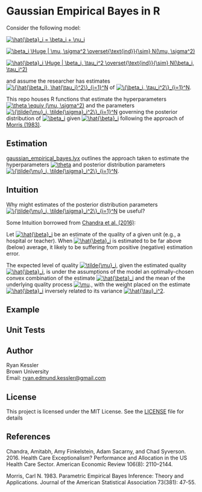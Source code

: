 # Gaussian Empirical Bayes in R

Consider the following model:

<a href="https://www.codecogs.com/eqnedit.php?latex=\hat{\beta}_i&space;=&space;\beta_i&space;&plus;&space;\nu_i" target="_blank"><img src="https://latex.codecogs.com/gif.latex?\hat{\beta}_i&space;=&space;\beta_i&space;&plus;&space;\nu_i" title="\hat{\beta}_i = \beta_i + \nu_i" /></a>

<a href="https://www.codecogs.com/eqnedit.php?latex=\beta_i&space;\Huge&space;|&space;\mu,&space;\sigma^2&space;\overset{\text{ind}}{\sim}&space;N(\mu,&space;\sigma^2)" target="_blank"><img src="https://latex.codecogs.com/gif.latex?\beta_i&space;\Huge&space;|&space;\mu,&space;\sigma^2&space;\overset{\text{ind}}{\sim}&space;N(\mu,&space;\sigma^2)" title="\beta_i \Huge | \mu, \sigma^2 \overset{\text{ind}}{\sim} N(\mu, \sigma^2)" /></a>

<a href="https://www.codecogs.com/eqnedit.php?latex=\hat{\beta}_i&space;\Huge&space;|&space;\beta_i,&space;\tau_i^2&space;\overset{\text{ind}}{\sim}&space;N(\beta_i,&space;\tau_i^2)" target="_blank"><img src="https://latex.codecogs.com/gif.latex?\hat{\beta}_i&space;\Huge&space;|&space;\beta_i,&space;\tau_i^2&space;\overset{\text{ind}}{\sim}&space;N(\beta_i,&space;\tau_i^2)" title="\hat{\beta}_i \Huge | \beta_i, \tau_i^2 \overset{\text{ind}}{\sim} N(\beta_i, \tau_i^2)" /></a>

and assume the researcher has estimates <a href="https://www.codecogs.com/eqnedit.php?latex=\{\hat{\beta_i},&space;\hat{\tau_i}^2\}_{i=1}^N" target="_blank"><img src="https://latex.codecogs.com/gif.latex?\{\hat{\beta_i},&space;\hat{\tau_i}^2\}_{i=1}^N" title="\{\hat{\beta_i}, \hat{\tau_i}^2\}_{i=1}^N" /></a> of <a href="https://www.codecogs.com/eqnedit.php?latex=\{\beta_i,&space;\tau_i^2\}_{i=1}^N" target="_blank"><img src="https://latex.codecogs.com/gif.latex?\{\beta_i,&space;\tau_i^2\}_{i=1}^N" title="\{\beta_i, \tau_i^2\}_{i=1}^N" /></a>. 

This repo houses R functions that estimate the hyperparameters <a href="https://www.codecogs.com/eqnedit.php?latex=\theta&space;\equiv&space;(\mu,&space;\sigma^2)" target="_blank"><img src="https://latex.codecogs.com/gif.latex?\theta&space;\equiv&space;(\mu,&space;\sigma^2)" title="\theta \equiv (\mu, \sigma^2)" /></a> and the parameters <a href="https://www.codecogs.com/eqnedit.php?latex=\{\tilde{\mu}_i,&space;\tilde{\sigma}_i^2\}_{i=1}^N" target="_blank"><img src="https://latex.codecogs.com/gif.latex?\{\tilde{\mu}_i,&space;\tilde{\sigma}_i^2\}_{i=1}^N" title="\{\tilde{\mu}_i, \tilde{\sigma}_i^2\}_{i=1}^N" /></a> governing the posterior distribution of  <a href="https://www.codecogs.com/eqnedit.php?latex=\beta_i" target="_blank"><img src="https://latex.codecogs.com/gif.latex?\beta_i" title="\beta_i" /></a>  given  <a href="https://www.codecogs.com/eqnedit.php?latex=\hat{\beta}_i" target="_blank"><img src="https://latex.codecogs.com/gif.latex?\hat{\beta}_i" title="\hat{\beta}_i" /></a> following the approach of [Morris (1983)](https://www.jstor.org/stable/2287098).

## Estimation

[gaussian_empirical_bayes.lyx](./docs/gaussian_empirical_bayes.lyx) outlines the approach taken to estimate the hyperparameters <a href="https://www.codecogs.com/eqnedit.php?latex=\theta" target="_blank"><img src="https://latex.codecogs.com/gif.latex?\theta" title="\theta" /></a> and posterior distribution parameters <a href="https://www.codecogs.com/eqnedit.php?latex=\{\tilde{\mu}_i,&space;\tilde{\sigma}_i^2\}_{i=1}^N" target="_blank"><img src="https://latex.codecogs.com/gif.latex?\{\tilde{\mu}_i,&space;\tilde{\sigma}_i^2\}_{i=1}^N" title="\{\tilde{\mu}_i, \tilde{\sigma}_i^2\}_{i=1}^N" /></a>.

## Intuition 

Why might estimates of the posterior distribution parameters <a href="https://www.codecogs.com/eqnedit.php?latex=\{\tilde{\mu}_i,&space;\tilde{\sigma}_i^2\}_{i=1}^N" target="_blank"><img src="https://latex.codecogs.com/gif.latex?\{\tilde{\mu}_i,&space;\tilde{\sigma}_i^2\}_{i=1}^N" title="\{\tilde{\mu}_i, \tilde{\sigma}_i^2\}_{i=1}^N" /></a> be useful? 

Some Intuition borrowed from [Chandra et al. (2016)](https://pubs.aeaweb.org/doi/pdfplus/10.1257/aer.20151080):

Let <a href="https://www.codecogs.com/eqnedit.php?latex=\hat{\beta}_i" target="_blank"><img src="https://latex.codecogs.com/gif.latex?\hat{\beta}_i" title="\hat{\beta}_i" /></a> be an estimate of the quality of a given unit (e.g., a hospital or teacher). When <a href="https://www.codecogs.com/eqnedit.php?latex=\hat{\beta}_i" target="_blank"><img src="https://latex.codecogs.com/gif.latex?\hat{\beta}_i" title="\hat{\beta}_i" /></a> is estimated to be far above (below) average, it likely to be suffering from positive (negative) estimation error. 

The expected level of quality <a href="https://www.codecogs.com/eqnedit.php?latex=\tilde{\mu}_i" target="_blank"><img src="https://latex.codecogs.com/gif.latex?\tilde{\mu}_i" title="\tilde{\mu}_i" /></a>, given the estimated quality <a href="https://www.codecogs.com/eqnedit.php?latex=\hat{\beta}_i" target="_blank"><img src="https://latex.codecogs.com/gif.latex?\hat{\beta}_i" title="\hat{\beta}_i" /></a>, is under the assumptions of the model an optimally-chosen convex combination of the estimate <a href="https://www.codecogs.com/eqnedit.php?latex=\hat{\beta}_i" target="_blank"><img src="https://latex.codecogs.com/gif.latex?\hat{\beta}_i" title="\hat{\beta}_i" /></a> and the mean of the underlying quality process <a href="https://www.codecogs.com/eqnedit.php?latex=\mu" target="_blank"><img src="https://latex.codecogs.com/gif.latex?\mu" title="\mu" /></a>., with the weight placed on the estimate <a href="https://www.codecogs.com/eqnedit.php?latex=\hat{\beta}_i" target="_blank"><img src="https://latex.codecogs.com/gif.latex?\hat{\beta}_i" title="\hat{\beta}_i" /></a> inversely related to its variance <a href="https://www.codecogs.com/eqnedit.php?latex=\hat{\tau}_i^2" target="_blank"><img src="https://latex.codecogs.com/gif.latex?\hat{\tau}_i^2" title="\hat{\tau}_i^2" /></a>.


## Example



## Unit Tests


## Author


Ryan Kessler
<br>Brown University
<br>Email: ryan.edmund.kessler@gmail.com

## License

This project is licensed under the MIT License. See the [LICENSE](LICENSE) file for details

## References

Chandra, Amitabh, Amy Finkelstein, Adam Sacarny, and Chad Syverson. 2016. Health Care Exceptionalism? Performance and Allocation in the US Health Care Sector. American Economic Review 106(8): 2110–2144.

Morris, Carl N. 1983. Parametric Empirical Bayes Inference: Theory and Applications. Journal of the American Statistical Association 73(381): 47-55. 
